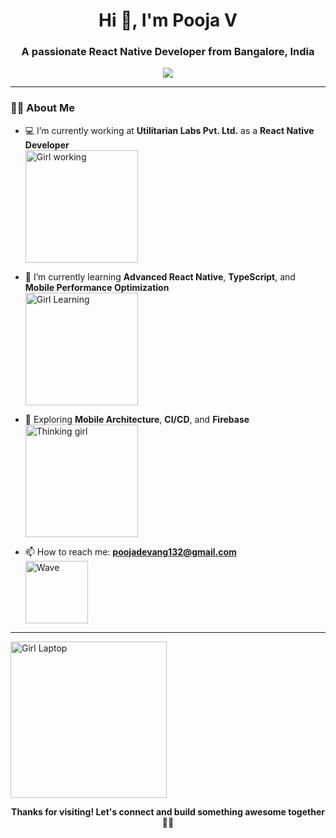 <h1 align="center">Hi 👋, I'm Pooja V</h1>
<h3 align="center">A passionate React Native Developer from Bangalore, India</h3>

<p align="center">
  <img src="https://media1.giphy.com/media/v1.Y2lkPTc5MGI3NjExNjd6b25lNXNiMDV2YmFhYmI1bWo3aGNvbjBraHVmYzRyanY0cHNxaCZlcD12MV9pbnRlcm5hbF9naWZfYnlfaWQmY3Q9Zw/L1R1tvI9svkIWwpVYr/giphy.gif" />
</p>

---

### 👩‍💻 About Me

- 💻 I’m currently working at **Utilitarian Labs Pvt. Ltd.** as a **React Native Developer**  
  <img src="https://media.giphy.com/media/fwbzI2kV3Qrlpkh59Y/giphy.gif" width="180" alt="Girl working" />

- 🌱 I’m currently learning **Advanced React Native**, **TypeScript**, and **Mobile Performance Optimization**  
  <img src="https://media.giphy.com/media/kH1DBkPNyZPOk0BxrM/giphy.gif" width="180" alt="Girl Learning" />

- 🧠 Exploring **Mobile Architecture**, **CI/CD**, and **Firebase**  
  <img src="https://media.giphy.com/media/26tn33aiTi1jkl6H6/giphy.gif" width="180" alt="Thinking girl" />

- 📫 How to reach me: **poojadevang132@gmail.com**  
  <img src="https://media.giphy.com/media/hvRJCLFzcasrR4ia7z/giphy.gif" width="100" alt="Wave" />

---

<p align="strech" >
  <img src="https://media.giphy.com/media/juua9i2c2fA0AIp2iq/giphy.gif" width="250" alt="Girl Laptop" />
</p>

<p align="center"><b>Thanks for visiting! Let's connect and build something awesome together 💙🚀</b></p>
